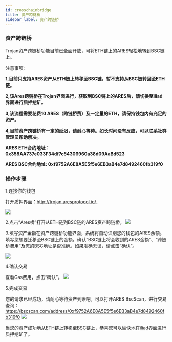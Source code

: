 ```yaml
---
id: crosschainbridge
title: 资产跨链桥
sidebar_label: 资产跨链桥
---
```

### 资产跨链桥

Trojan资产跨链桥功能目前已全面开放，可将ETH链上的ARES轻松地转到BSC链上。

注意事项:

**1,目前只支持ARES资产从ETH链上转移至BSC链，暂不支持从BSC链转回至ETH链。**

**2,该Ares跨链桥在Trojan界面进行，获取到BSC链上的ARES后，请切换至iliad界面进行质押挖矿。**

**3,该流程需要花费10 ARES（跨链桥费）及一定量的ETH，请保持钱包内有充足的资产。**

**4,目前资产跨链桥有一定的延迟，请耐心等待。如长时间没有反应，可以联系社群管理员帮助解决。**

**ARES ETH合约地址：0x358AA737e033F34df7c54306960a38d09AaBd523**  

**ARES BSC合约地址: 0xf9752A6E8A5E5f5e6EB3aB4e7d8492460fb319f0**

### 操作步骤

1.连接你的钱包

打开质押界面：http://trojan.aresprotocol.io/ 

![](assets/build/30.png)

2.点击“Ares桥”打开从ETH链到BSC链的ARES资产跨链桥。
![](assets/build/31.png)

3.填写资产金额在资产跨链桥功能界面，系统将自动识别您的钱包的ARES余额。填写您想要迁移至BSC链上的金额。确认“BSC链上将会收到的ARES金额”、“跨链桥费用”及您的BSC地址是否准确。如果准确无误，请点击“确认”。

![](assets/build/32.png)

4.确认交易

查看Gas费用，点击“确认”。
![](assets/build/33.png)

5.完成交易

您的请求已经成功，请耐心等待资产到账吧。可以打开ARES BscScan，进行交易查询：https://bscscan.com/address/0xf9752A6E8A5E5f5e6EB3aB4e7d8492460fb319f0
![](assets/build/34.png)

当您的资产成功地从ETH链上转移至BSC链上，恭喜您可以愉快地在iliad界面进行质押挖矿了。